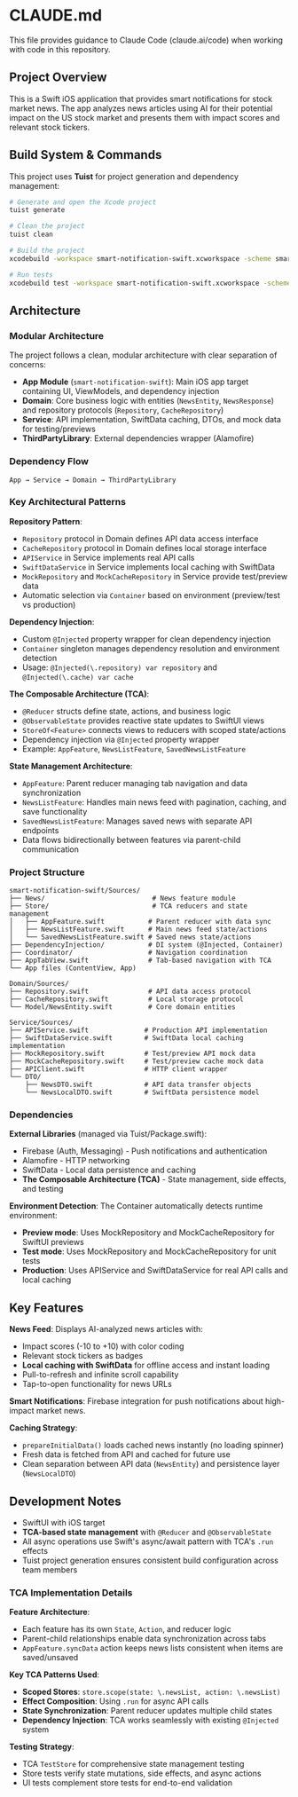# CLAUDE.md

This file provides guidance to Claude Code (claude.ai/code) when working with code in this repository.

## Project Overview

This is a Swift iOS application that provides smart notifications for stock market news. The app analyzes news articles using AI for their potential impact on the US stock market and presents them with impact scores and relevant stock tickers.

## Build System & Commands

This project uses **Tuist** for project generation and dependency management:

```bash
# Generate and open the Xcode project
tuist generate

# Clean the project
tuist clean

# Build the project
xcodebuild -workspace smart-notification-swift.xcworkspace -scheme smart-notification-swift -destination 'platform=iOS Simulator,name=iPhone 15'

# Run tests
xcodebuild test -workspace smart-notification-swift.xcworkspace -scheme smart-notification-swift -destination 'platform=iOS Simulator,name=iPhone 15'
```

## Architecture

### Modular Architecture
The project follows a clean, modular architecture with clear separation of concerns:

- **App Module** (`smart-notification-swift`): Main iOS app target containing UI, ViewModels, and dependency injection
- **Domain**: Core business logic with entities (`NewsEntity`, `NewsResponse`) and repository protocols (`Repository`, `CacheRepository`)
- **Service**: API implementation, SwiftData caching, DTOs, and mock data for testing/previews
- **ThirdPartyLibrary**: External dependencies wrapper (Alamofire)

### Dependency Flow
```
App → Service → Domain → ThirdPartyLibrary
```

### Key Architectural Patterns

**Repository Pattern**:
- `Repository` protocol in Domain defines API data access interface
- `CacheRepository` protocol in Domain defines local storage interface
- `APIService` in Service implements real API calls
- `SwiftDataService` in Service implements local caching with SwiftData
- `MockRepository` and `MockCacheRepository` in Service provide test/preview data
- Automatic selection via `Container` based on environment (preview/test vs production)

**Dependency Injection**:
- Custom `@Injected` property wrapper for clean dependency injection
- `Container` singleton manages dependency resolution and environment detection
- Usage: `@Injected(\.repository) var repository` and `@Injected(\.cache) var cache`

**The Composable Architecture (TCA)**:
- `@Reducer` structs define state, actions, and business logic
- `@ObservableState` provides reactive state updates to SwiftUI views
- `StoreOf<Feature>` connects views to reducers with scoped state/actions
- Dependency injection via `@Injected` property wrapper
- Example: `AppFeature`, `NewsListFeature`, `SavedNewsListFeature`

**State Management Architecture**:
- `AppFeature`: Parent reducer managing tab navigation and data synchronization
- `NewsListFeature`: Handles main news feed with pagination, caching, and save functionality
- `SavedNewsListFeature`: Manages saved news with separate API endpoints
- Data flows bidirectionally between features via parent-child communication

### Project Structure

```
smart-notification-swift/Sources/
├── News/                           # News feature module
├── Store/                          # TCA reducers and state management
│   ├── AppFeature.swift           # Parent reducer with data sync
│   ├── NewsListFeature.swift      # Main news feed state/actions
│   └── SavedNewsListFeature.swift # Saved news state/actions
├── DependencyInjection/           # DI system (@Injected, Container)
├── Coordinator/                   # Navigation coordination
├── AppTabView.swift               # Tab-based navigation with TCA
└── App files (ContentView, App)

Domain/Sources/
├── Repository.swift               # API data access protocol
├── CacheRepository.swift          # Local storage protocol
└── Model/NewsEntity.swift         # Core domain entities

Service/Sources/
├── APIService.swift              # Production API implementation
├── SwiftDataService.swift        # SwiftData local caching implementation
├── MockRepository.swift          # Test/preview API mock data
├── MockCacheRepository.swift     # Test/preview cache mock data
├── APIClient.swift               # HTTP client wrapper
└── DTO/
    ├── NewsDTO.swift             # API data transfer objects
    └── NewsLocalDTO.swift        # SwiftData persistence model
```

### Dependencies

**External Libraries** (managed via Tuist/Package.swift):
- Firebase (Auth, Messaging) - Push notifications and authentication
- Alamofire - HTTP networking
- SwiftData - Local data persistence and caching
- **The Composable Architecture (TCA)** - State management, side effects, and testing

**Environment Detection**:
The Container automatically detects runtime environment:
- **Preview mode**: Uses MockRepository and MockCacheRepository for SwiftUI previews
- **Test mode**: Uses MockRepository and MockCacheRepository for unit tests
- **Production**: Uses APIService and SwiftDataService for real API calls and local caching

## Key Features

**News Feed**: Displays AI-analyzed news articles with:
- Impact scores (-10 to +10) with color coding
- Relevant stock tickers as badges
- **Local caching with SwiftData** for offline access and instant loading
- Pull-to-refresh and infinite scroll capability
- Tap-to-open functionality for news URLs

**Smart Notifications**: Firebase integration for push notifications about high-impact market news.

**Caching Strategy**:
- `prepareInitialData()` loads cached news instantly (no loading spinner)
- Fresh data is fetched from API and cached for future use
- Clean separation between API data (`NewsEntity`) and persistence layer (`NewsLocalDTO`)

## Development Notes

- SwiftUI with iOS target
- **TCA-based state management** with `@Reducer` and `@ObservableState`
- All async operations use Swift's async/await pattern with TCA's `.run` effects
- Tuist project generation ensures consistent build configuration across team members

### TCA Implementation Details

**Feature Architecture**:
- Each feature has its own `State`, `Action`, and reducer logic
- Parent-child relationships enable data synchronization across tabs
- `AppFeature.syncData` action keeps news lists consistent when items are saved/unsaved

**Key TCA Patterns Used**:
- **Scoped Stores**: `store.scope(state: \.newsList, action: \.newsList)`
- **Effect Composition**: Using `.run` for async API calls
- **State Synchronization**: Parent reducer updates multiple child states
- **Dependency Injection**: TCA works seamlessly with existing `@Injected` system

**Testing Strategy**:
- TCA `TestStore` for comprehensive state management testing
- Store tests verify state mutations, side effects, and async actions
- UI tests complement store tests for end-to-end validation